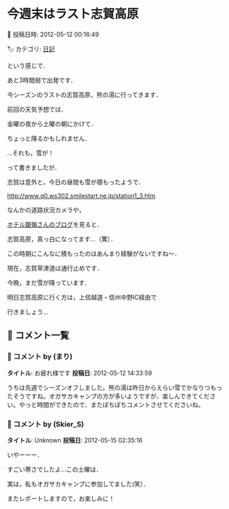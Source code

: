 # 今週末はラスト志賀高原

📅 投稿日時: 2012-05-12 00:16:49

🏷️ カテゴリ: [日記](cc4b5682fb7b8b144980957a978653fb0.md)

という感じで．


あと3時間弱で出発です．





今シーズンのラストの志賀高原，熊の湯に行ってきます．





前回の天気予想では．


金曜の夜から土曜の朝にかけて．


ちょっと降るかもしれません．


…それも，雪が！





って書きましたが．


志賀は意外と，今日の昼間も雪が積もったようで．


http://www.q0.ws302.smilestart.ne.jp/station1_3.htm


なんかの道路状況カメラや，


[ホテル銀嶺さんのブログ](http://www.ginrei.co.jp/blog.htm)を見ると．


志賀高原，真っ白になってます…（驚）．


この時期にこんなに積もったのはあんまり経験がないですね～．





現在，志賀草津道は通行止めです．


今晩，まだ雪が降っています．


明日志賀高原に行く方は，上信越道・信州中野IC経由で


行きましょう…

## 💬 コメント一覧

### 💬 コメント by (まり)
**タイトル**: お疲れ様です
**投稿日**: 2012-05-12 14:33:59

うちは先週でシーズンオフしました。熊の湯は昨日からえらい雪でかなりつもったそうですね。オガサカキャンプの方が多いようですが、楽しんできてください。やっと時間ができたので、またぼちぼちコメントさせてくださいね。

### 💬 コメント by (Skier_S)
**タイトル**: Unknown
**投稿日**: 2012-05-15 02:35:16

いやーーー．

すごい寒さでしたよ…この土曜は．



実は，私もオガサカキャンプに参加してました(笑）．



またレポートしますので，お楽しみに！

